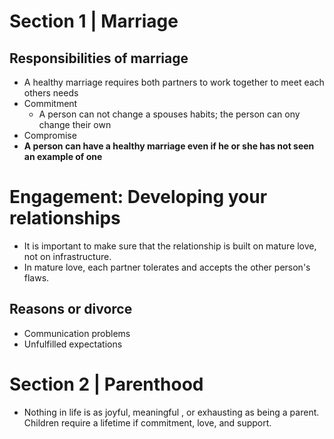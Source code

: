 # Section 1 | Marriage
##  Responsibilities of marriage
- A healthy marriage requires both partners to work together to meet each others needs
- Commitment
	- A person can not change a spouses habits; the person can ony change their own
- Compromise
- **A person can have a healthy marriage even if he or she has not seen an example of one**

# Engagement: Developing your relationships
- It is important to make sure that the relationship is built on mature love, not on infrastructure.
- In mature love, each partner tolerates and accepts the other person's flaws.

## Reasons or divorce
- Communication problems
- Unfulfilled expectations

# Section 2 | Parenthood

- Nothing in life is as joyful, meaningful , or exhausting as being a parent. Children require a lifetime if commitment, love, and support.